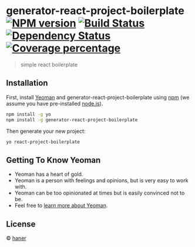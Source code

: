 # generator-react-project-boilerplate [![NPM version][npm-image]][npm-url] [![Build Status][travis-image]][travis-url] [![Dependency Status][daviddm-image]][daviddm-url] [![Coverage percentage][coveralls-image]][coveralls-url]
> simple react boilerplate

## Installation

First, install [Yeoman](http://yeoman.io) and generator-react-project-boilerplate using [npm](https://www.npmjs.com/) (we assume you have pre-installed [node.js](https://nodejs.org/)).

```bash
npm install -g yo
npm install -g generator-react-project-boilerplate
```

Then generate your new project:

```bash
yo react-project-boilerplate
```

## Getting To Know Yeoman

 * Yeoman has a heart of gold.
 * Yeoman is a person with feelings and opinions, but is very easy to work with.
 * Yeoman can be too opinionated at times but is easily convinced not to be.
 * Feel free to [learn more about Yeoman](http://yeoman.io/).

## License

 © [haner](http://haner199401.github.io/)


[npm-image]: https://badge.fury.io/js/generator-react-project-boilerplate.svg
[npm-url]: https://npmjs.org/package/generator-react-project-boilerplate
[travis-image]: https://travis-ci.org/haner199401/generator-react-project-boilerplate.svg?branch=master
[travis-url]: https://travis-ci.org/haner199401/generator-react-project-boilerplate
[daviddm-image]: https://david-dm.org/haner199401/generator-react-project-boilerplate.svg?theme=shields.io
[daviddm-url]: https://david-dm.org/haner199401/generator-react-project-boilerplate
[coveralls-image]: https://coveralls.io/repos/haner199401/generator-react-project-boilerplate/badge.svg
[coveralls-url]: https://coveralls.io/r/haner199401/generator-react-project-boilerplate
